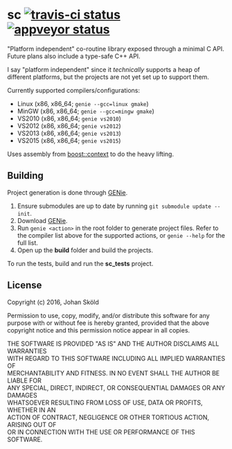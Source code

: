 sc [![travis-ci status](https://travis-ci.org/rhoot/sc.svg?branch=master)](https://travis-ci.org/rhoot/sc) [![appveyor status](https://ci.appveyor.com/api/projects/status/github/rhoot/sc?branch=master&svg=true)](https://ci.appveyor.com/project/rhoot/sc/branch/master)
==

"Platform independent" co-routine library exposed through a minimal C API.
Future plans also include a type-safe C++ API.

I say "platform independent" since it *technically* supports a heap of
different platforms, but the projects are not yet set up to support them.

Currently supported compilers/configurations:

* Linux (x86, x86_64; `genie --gcc=linux gmake`)
* MinGW (x86, x86_64; `genie --gcc=mingw gmake`)
* VS2010 (x86, x86_64; `genie vs2010`)
* VS2012 (x86, x86_64; `genie vs2012`)
* VS2013 (x86, x86_64; `genie vs2013`)
* VS2015 (x86, x86_64; `genie vs2015`)

Uses assembly from [boost::context] to do the heavy lifting.

Building
--------

Project generation is done through [GENie].

1. Ensure submodules are up to date by running `git submodule update --init`.
2. Download [GENie][GENie-dl].
3. Run `genie <action>` in the root folder to generate project files. Refer to
   the compiler list above for the supported actions, or `genie --help` for the
   full list.
4. Open up the **build** folder and build the projects.

To run the tests, build and run the **sc_tests** project.

License
-------

Copyright (c) 2016, Johan Sköld

Permission to use, copy, modify, and/or distribute this software for any  
purpose with or without fee is hereby granted, provided that the above  
copyright notice and this permission notice appear in all copies.

THE SOFTWARE IS PROVIDED "AS IS" AND THE AUTHOR DISCLAIMS ALL WARRANTIES  
WITH REGARD TO THIS SOFTWARE INCLUDING ALL IMPLIED WARRANTIES OF  
MERCHANTABILITY AND FITNESS. IN NO EVENT SHALL THE AUTHOR BE LIABLE FOR  
ANY SPECIAL, DIRECT, INDIRECT, OR CONSEQUENTIAL DAMAGES OR ANY DAMAGES  
WHATSOEVER RESULTING FROM LOSS OF USE, DATA OR PROFITS, WHETHER IN AN  
ACTION OF CONTRACT, NEGLIGENCE OR OTHER TORTIOUS ACTION, ARISING OUT OF  
OR IN CONNECTION WITH THE USE OR PERFORMANCE OF THIS SOFTWARE.

[GENie]:            https://github.com/bkaradzic/GENie                  "bkaradzic/GENie"
[GENie-dl]:         https://github.com/bkaradzic/GENie#download-stable  "bkaradzic/GENie"
[boost::context]:   https://github.com/boostorg/context                 "boostorg/context"
